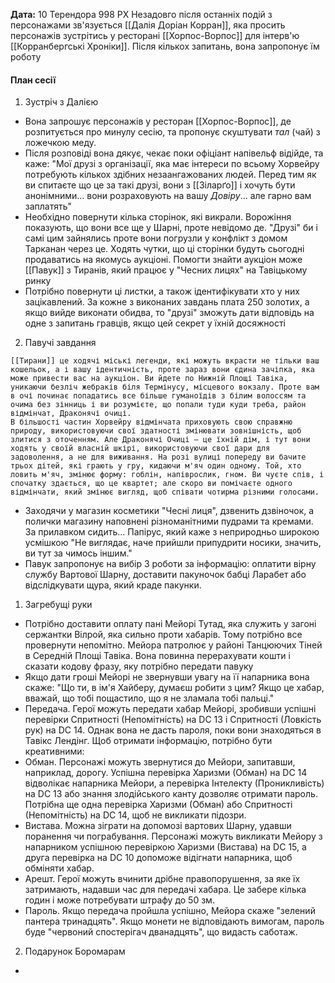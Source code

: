 **Дата:** 10 Терендора 998 РХ
Незадовго після останніх подій з персонажами зв'язується [[Далія Доріан Корран]], яка просить персонажів зустрітись у ресторані [[Хорпос-Ворпос]] для інтерв'ю [[Корранбергські Хроніки]]. Після кількох запитань, вона запропонує їм роботу
#### План сесії
1. Зустріч з Далією
- Вона запрошує персонажів у ресторан [[Хорпос-Ворпос]], де розпитується про минулу сесію, та пропонує скуштувати *тал* (чай) з ложечкою меду.
- Після розповіді вона дякує, чекає поки офіціант напівельф відійде, та каже: "Мої друзі з організації, яка має інтереси по всьому Хорвейру потребують кількох здібних незаангажованих людей. Перед тим як ви спитаєте що це за такі друзі, вони з [[Зіларґо]] і хочуть бути анонімними... вони розраховують на вашу *Довіру*... але гарно вам заплатять"
- Необхідно повернути кілька сторінок, які викрали. Ворожіння показують, що вони все ще у Шарні, проте невідомо де. "Друзі" би і самі цим зайнялись проте вони погрузли у конфлікт з домом Тарканан через це. Ходять чутки, що ці сторінки будуть сьогодні продаватись на якомусь аукціоні. Помогти знайти аукціон може [[Павук]] з Тиранів, який працює у "Чесних лицях" на Тавіцькому ринку
- Потрібно повернути ці листки, а також ідентифікувати хто у них зацікавлений. За кожне з виконаних завдань плата 250 золотих, а якщо вийде виконати обидва, то "друзі" зможуть дати відповідь на одне з запитань гравців, якщо цей секрет у їхній досяжності
2. Павучі завдання
```ad-note
[[Тирани]] це ходячі міські легенди, які можуть вкрасти не тільки ваш кошельок, а і вашу ідентичність, проте зараз вони єдина зачіпка, яка може привести вас на аукціон. Ви йдете по Нижній Площі Тавіка, уникаючи безліч жебраків біля Термінусу, місцевого вокзалу. Проте вам в очі починає попадатись все більше гуманоїдів з білим волоссям та очима без зінниць і ви розумієте, що попали туди куди треба, район відмінчат, Драконячі очиці.
В більшості частин Хорвейру відмінчата приховують свою справжню природу, використовуючи свої здатності змінювати зовнішність, щоб злитися з оточенням. Але Драконячі Очиці — це їхній дім, і тут вони ходять у своїй власній шкірі, використовуючи свої дари для задоволення, а не для виживання. На розі вулиці попереду ви бачите трьох дітей, які грають у гру, кидаючи м'яч один одному. Той, хто ловить м'яч, змінює форму: гоблін, напіврослик, гном. Ви чуєте спів, і спочатку здається, що це квартет; але скоро ви помічаєте одного відмінчати, який змінює вигляд, щоб співати чотирма різними голосами.
```
- Заходячи у магазин косметики "Чесні лиця", дзвенить дзвіночок, а полички магазину наповнені різноманітними пудрами та кремами. За прилавком сидить... Папірус, який каже з неприродньо широкою усмішкою "Не виглядає, наче прийшли припудрити носики, значить, ви тут за чимось іншим." 
- Павук запропонує на вибір 3 роботи за інформацію: оплатити вірну службу Вартової Шарну, доставити пакуночок бабці Ларабет або відслідкувати щура, який краде пакунки.
1. Загребущі руки
- Потрібно доставити оплату пані Мейорі Тутад, яка служить у загоні сержантки Вілрой, яка сильно проти хабарів. Тому потрібно все провернути непомітно. Мейора патролює у районі Танцюючих Тіней в Середній Площі Тавіка. Вона повинна перерахувати кошти і сказати кодову фразу, яку потрібно передати павуку
- Якщо дати гроші Мейорі не звернувши увагу на її напарника вона скаже: "Що ти, в ім'я Хайберу, думаєш робити з цим? Якщо це хабар, вважай, що тобі пощастило, що я не зламала тобі пальці."
- Передача. Герої можуть передати хабар Мейорі, зробивши успішні перевірки Спритності (Непомітність) на DC 13 і Спритності (Ловкість рук) на DC 14. Однак вона не дасть пароля, поки вони знаходяться в Тавікс Лендінг. Щоб отримати інформацію, потрібно бути креативними:
- Обман. Персонажі можуть звернутися до Мейори, запитавши, наприклад, дорогу. Успішна перевірка Харизми (Обман) на DC 14 відволікає напарника Мейори, а перевірка Інтелекту (Проникливість) на DC 13 або знання злодійського канту дозволяє отримати пароль. Потрібна ще одна перевірка Харизми (Обман) або Спритності (Непомітність) на DC 14, щоб не викликати підозри.
- Вистава. Можна зіграти на допомозі вартових Шарну, удавши поранення чи пограбування. Персонажі можуть викликати Мейору з напарником успішною перевіркою Харизми (Вистава) на DC 15, а друга перевірка на DC 10 допоможе відігнати напарника, щоб обміняти хабар.
- Арешт. Герої можуть вчинити дрібне правопорушення, за яке їх затримають, надавши час для передачі хабара. Це забере кілька годин і може потребувати штрафу до 50 зм.
- Пароль. Якщо передача пройшла успішно, Мейора скаже "зелений пантера тринадцять". Якщо монети не відповідають вимогам, пароль буде "червоний спостерігач дванадцять", що видасть саботаж.
2. Подарунок Боромарам
- 
